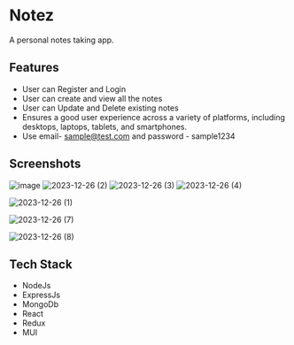 
# Notez

A personal notes taking app.

## Features

- User can Register and Login
- User can create and view all the notes
- User can Update and Delete existing notes
- Ensures a good user experience across a variety of platforms, including desktops, laptops, tablets, and smartphones.
- Use email- sample@test.com and password - sample1234



## Screenshots

![image](https://user-images.githubusercontent.com/120082922/234673573-dd0d7191-e235-4aca-a6a9-27267df15e84.png)
![2023-12-26 (2)](https://github.com/DitipriyaGupta/NotesApp/assets/120082922/7c81e70d-4fc9-49fe-90b3-79d6e882f68b)
![2023-12-26 (3)](https://github.com/DitipriyaGupta/NotesApp/assets/120082922/3cfe1acb-d2d0-46ad-8c19-c93789b8a79d)
![2023-12-26 (4)](https://github.com/DitipriyaGupta/NotesApp/assets/120082922/2eba423a-ea10-4f2d-8934-cbd02744203d)

![2023-12-26 (1)](https://github.com/DitipriyaGupta/NotesApp/assets/120082922/6ce7be6f-95f7-4ce7-8fec-f544c378d4ae)

![2023-12-26 (7)](https://github.com/DitipriyaGupta/NotesApp/assets/120082922/69ec2578-edb1-4a61-a6e4-0c8f5dcc5ff7)

![2023-12-26 (8)](https://github.com/DitipriyaGupta/NotesApp/assets/120082922/20b5b8cc-abc8-4252-abdc-3476354d1dd9)

## Tech Stack
- NodeJs
- ExpressJs
- MongoDb
- React
- Redux
- MUI
